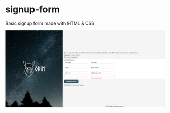# signup-form
Basic signup form made with HTML & CSS

<img src="./img_fonts/Screenshot 2024-10-13 at 18-14-01 Sign-up Form.png" alt="app preview"/>

